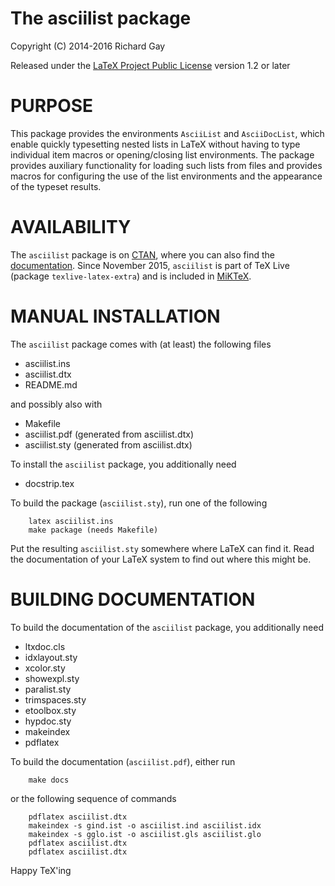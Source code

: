 The asciilist package
=====================

Copyright (C) 2014-2016 Richard Gay

Released under the [LaTeX Project Public License](http://www.latex-project.org/lppl/) version 1.2 or later

# PURPOSE

This package provides the environments `AsciiList` and `AsciiDocList`,
which enable quickly typesetting nested lists in LaTeX without having to
type individual item macros or opening/closing list environments.
The package provides auxiliary functionality for loading such lists from
files and provides macros for configuring the use of the list
environments and the appearance of the typeset results.

# AVAILABILITY

The `asciilist` package is on [CTAN](http://www.ctan.org/pkg/asciilist),
where you can also find the [documentation](http://mirrors.ctan.org/macros/latex/contrib/asciilist/asciilist.pdf).
Since November 2015, `asciilist` is part of TeX Live (package `texlive-latex-extra`) and
is included in [MiKTeX](http://miktex.org/packages/asciilist).

# MANUAL INSTALLATION

The `asciilist` package comes with (at least) the following files
* asciilist.ins
* asciilist.dtx
* README.md

and possibly also with
* Makefile
* asciilist.pdf (generated from asciilist.dtx)
* asciilist.sty (generated from asciilist.dtx)

To install the `asciilist` package, you additionally need
* docstrip.tex

To build the package (`asciilist.sty`), run one of the following
```
    latex asciilist.ins
    make package (needs Makefile)
```

Put the resulting `asciilist.sty` somewhere where LaTeX can find it.
Read the documentation of your LaTeX system to find out where this
might be.

# BUILDING DOCUMENTATION

To build the documentation of the `asciilist` package, you additionally
need
* ltxdoc.cls
* idxlayout.sty
* xcolor.sty
* showexpl.sty
* paralist.sty
* trimspaces.sty
* etoolbox.sty
* hypdoc.sty
* makeindex
* pdflatex

To build the documentation (`asciilist.pdf`), either run
```
    make docs
```
or the following sequence of commands
```
    pdflatex asciilist.dtx
    makeindex -s gind.ist -o asciilist.ind asciilist.idx
    makeindex -s gglo.ist -o asciilist.gls asciilist.glo
    pdflatex asciilist.dtx
    pdflatex asciilist.dtx
```

Happy TeX'ing
